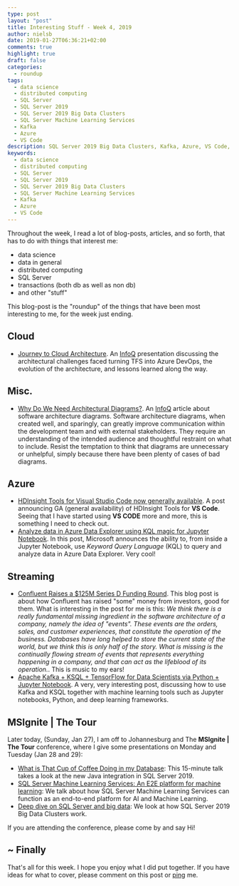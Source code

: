 ```yaml
---
type: post
layout: "post"
title: Interesting Stuff - Week 4, 2019
author: nielsb
date: 2019-01-27T06:36:21+02:00
comments: true
highlight: true
draft: false
categories:
  - roundup
tags:
  - data science
  - distributed computing
  - SQL Server
  - SQL Server 2019
  - SQL Server 2019 Big Data Clusters
  - SQL Server Machine Learning Services
  - Kafka
  - Azure
  - VS Code
description: SQL Server 2019 Big Data Clusters, Kafka, Azure, VS Code, and other interesting topics.
keywords:
  - data science
  - distributed computing
  - SQL Server
  - SQL Server 2019
  - SQL Server 2019 Big Data Clusters
  - SQL Server Machine Learning Services
  - Kafka
  - Azure
  - VS Code   
---
```


Throughout the week, I read a lot of blog-posts, articles, and so forth, that has to do with things that interest me:

* data science
* data in general
* distributed computing
* SQL Server
* transactions (both db as well as non db)
* and other "stuff"

This blog-post is the "roundup" of the things that have been most interesting to me, for the week just ending.

<!--more-->

## Cloud

* [Journey to Cloud Architecture][1]. An [InfoQ][iq] presentation discussing the architectural challenges faced turning TFS into Azure DevOps, the evolution of the architecture, and lessons learned along the way.

## Misc.

* [Why Do We Need Architectural Diagrams?][2]. An [InfoQ][iq] article about software architecture diagrams. Software architecture diagrams, when created well, and sparingly, can greatly improve communication within the development team and with external stakeholders. They require an understanding of the intended audience and thoughtful restraint on what to include. Resist the temptation to think that diagrams are unnecessary or unhelpful, simply because there have been plenty of cases of bad diagrams.

## Azure

* [HDInsight Tools for Visual Studio Code now generally available][3]. A post announcing GA (general availability) of HDInsight Tools for **VS Code**. Seeing that I have started using **VS CODE** more and more, this is something I need to check out.
* [Analyze data in Azure Data Explorer using KQL magic for Jupyter Notebook][4]. In this post, Microsoft announces the ability to, from inside a Jupyter Notebook, use *Keyword Query Language* (KQL) to query and analyze data in Azure Data Explorer. Very cool!

## Streaming

* [Confluent Raises a $125M Series D Funding Round][5]. This blog post is about how Confluent has raised "some" money from investors, good for them. What is interesting in the post for me is this: *We think there is a really fundamental missing ingredient in the software architecture of a company, namely the idea of "events". These events are the orders, sales, and customer experiences, that constitute the operation of the business. Databases have long helped to store the current state of the world, but we think this is only half of the story. What is missing is the continually flowing stream of events that represents everything happening in a company, and that can act as the lifeblood of its operation.*. This is music to my ears!
* [Apache Kafka + KSQL + TensorFlow for Data Scientists via Python + Jupyter Notebook][6]. A very, very interesting post, discussing how to use Kafka and KSQL together with machine learning tools such as Jupyter notebooks, Python, and deep learning frameworks.

## MSIgnite | The Tour

Later today, (Sunday, Jan 27), I am off to Johannesburg and The **MSIgnite | The Tour** conference, where I give some presentations on Monday and Tuesday (Jan 28 and 29):

* [What is That Cup of Coffee Doing in my Database][7]: This 15-minute talk takes a look at the new Java integration in SQL Server 2019.
* [SQL Server Machine Learning Services: An E2E platform for machine learning][8]: We talk about how SQL Server Machine Learning Services can function as an end-to-end platform for AI and Machine Learning.
* [Deep dive on SQL Server and big data][9]: We look at how SQL Server 2019 Big Data Clusters work.

If you are attending the conference, please come by and say Hi!

## ~ Finally

That's all for this week. I hope you enjoy what I did put together. If you have ideas for what to cover, please comment on this post or [ping][ma] me.

[ma]: mailto:niels.it.berglund@gmail.com
[mp]: https://blog.acolyer.org
[iq]: https://www.infoq.com/
[ew]: http://sqlonice.com/
[re]: http://blog.revolutionanalytics.com
[sqsk]: https://www.sqlskills.com
[mdaveyblog]: https://mdavey.wordpress.com/
[charlblog]: https://charlla.com/

[jovpop]: https://twitter.com/JovanPop_MSFT
[bobw]: https://twitter.com/bobwardms
[revod]: https://twitter.com/revodavid
[lonny]: https://twitter.com/sqL_handLe
[ewtw]: https://twitter.com/sqlOnIce
[buckw]: https://twitter.com/BuckWoodyMSFT
[mattw]: https://twitter.com/matthewwarren
[murba]: https://twitter.com/muratdemirbas
[daveda]: https://twitter.com/davidthecoder
[adcol]: https://twitter.com/adriancolyer
[jesrod]: https://twitter.com/jrdothoughts
[tomaz]: https://twitter.com/tomaz_tsql
[dataart]: https://twitter.com/dataartisans
[luis]: https://twitter.com/luis_de_sousa
[benstop]: https://twitter.com/benstopford
[conflu]: https://twitter.com/confluentinc
[tylert]: https://twitter.com/tyler_treat
[andrewng]: https://twitter.com/AndrewYNg
[lawr]: https://twitter.com/bytezn
[jue]: https://twitter.com/b0rk
[yan]: https://twitter.com/theburningmonk
[danny]: https://twitter.com/g9yuayon
[rmoff]: https://twitter.com/rmoff
[ryansw]: https://twitter.com/ryanswanstrom
[pabloc]: https://twitter.com/pabloc_ds
[mklep]: https://twitter.com/martinkl
[mdavey]: https://twitter.com/matt_davey
[jboner]: https://twitter.com/jboner
[joeduff]: https://twitter.com/funcOfJoe
[charl]: https://twitter.com/charllamprecht
[dbricks]: https://twitter.com/databricks
[adsit]: https://twitter.com/SitnikAdam
[vicky]: https://twitter.com/vickyharp
[dscentral]: https://twitter.com/DataScienceCtrl
[natemc]: https://twitter.com/natemcmaster

[1]: https://www.infoq.com/presentations/microsoft-tfs-azure-devops
[2]: https://www.infoq.com/articles/why-architectural-diagrams
[3]: https://azure.microsoft.com/en-us/blog/hdinsight-tools-for-visual-studio-code-now-generally-available/
[4]: https://azure.microsoft.com/en-us/blog/analyze-data-in-azure-data-explorer-using-kql-magic-for-jupyter-notebook/
[5]: https://www.confluent.io/blog/confluent-raises-a-125m-series-d-funding-round
[6]: https://www.datasciencecentral.com/profiles/blogs/apache-kafka-ksql-tensorflow-for-data-scientists-via-python
[7]: http://bit.ly/2S3xtg8
[8]: http://bit.ly/2MvQySO
[9]: http://bit.ly/2sPvA8E

